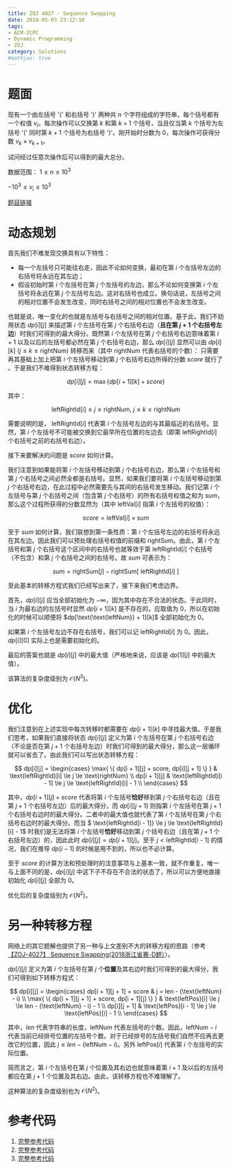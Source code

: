 ```yaml
---
title: ZOJ 4027 - Sequence Swapping
date: 2018-05-03 23:12:10
tags: 
- ACM-ICPC
- Dynamic Programming
- ZOJ
category: Solutions
#mathjax: true
---
```


# 题面

现有一个由左括号 '(' 和右括号 ')' 两种共 $n$ 个字符组成的字符串，每个括号都有一个权值 $v_i$。每次操作可以交换第 $k$ 和第 $k + 1$ 个括号，当且仅当第 $k$ 个括号为左括号 '(' 同时第 $k + 1$ 个括号为右括号 ')'。刚开始时分数为 $0$，每次操作可获得分数 $v_k \times v_{k + 1}$。

试问经过任意次操作后可以得到的最大总分。

数据范围：
$1 \le n \le 10^3$

$-10^3 \le v_i \le 10^3$

[题目链接](http://acm.zju.edu.cn/onlinejudge/showProblem.do?problemCode=4027)

# 动态规划

首先我们不难发现交换具有以下特性：

- 每一个左括号只可能往右走，因此不论如何变换，最初在第 $i$ 个左括号左边的右括号将永远在其左边；
- 假设初始时第 $i$ 个左括号在第 $j$ 个左括号的左边，那么不论如何变换第 $i$ 个左括号将永远在第 $j$ 个左括号左边。这对右括号也成立。换句话说，左括号之间的相对位置不会发生改变，同时右括号之间的相对位置也不会发生改变。

也就是说，唯一变化的也就是左括号与右括号之间的相对位置。基于此，我们不妨用状态 $dp[i][j]$ 来描述第 $i$ 个左括号在第 $j$ 个右括号右边（**且在第 $j + 1$ 个右括号左边**）时我们可得到的最大得分。既然第 $i$ 个左括号在第 $j$ 个右括号右边意味着第 $i + 1$ 以及以后的左括号都必然在第 $j$ 个右括号右边，那么 $dp[i][j]$ 显然可以由 $dp[i][k] \ (j \le k \le \text{rightNum})$ 转移而来（其中 $\text{rightNum}$ 代表右括号的个数）： 只需要再其基础上加上把第 $i$ 个左括号移动到第 $j$ 个右括号右边所得的分数 $score$ 就行了 。于是我们不难得到状态转移方程：

$$
dp[i][j] = \max{ \{ dp[i + 1][k] + score \} }
$$

其中：

$$
\text{leftRightId}[i] \le j \le \text{rightNum}, \ j \le k \le \text{rightNum}
$$

需要说明的是， $\text{leftRightId}[i]$ 代表第 $i$ 个左括号左边的与其最临近的右括号。显然，第 $i$ 个左括号不可能被交换到它最早所在位置的左边去（即第 $\text{leftRightId}[i]$ 个右括号之前的右括号右边）。 

接下来要解决的问题是 $score$ 如何计算。

我们注意到如果能将第 $i$ 个左括号移动到第 $j$ 个右括号右边，那么第 $i$ 个左括号和第 $j$ 个右括号之间必然全都是右括号。显然，如果我们要将第 $i$ 个左括号移动到第 $j$ 个右括号右边，在此过程中必然需要先与其间的右括号发生移动。我们记第 $i$ 个左括号与第 $j$ 个右括号之间（包含第 $j$ 个右括号）的所有右括号权值之和为 $sum$，那么这个过程所获得的分数显然为（其中 $\text{leftVal}[i]$ 指第 $i$ 个左括号的权值）：

$$
score = \text{leftVal}[i] \times sum
$$

至于 $sum$ 如何计算，我们联想到第一条性质：第 $i$ 个左括号左边的右括号将永远在其左边。因此我们可以预处理右括号权值的前缀和 $\text{rightSum}$。由此，第 $i$ 个左括号和第 $j$ 个右括号这个区间中的右括号也就等效于第 $\text{leftRightId}[i]$ 个右括号（不包含）和第 $j$ 个右括号之间的右括号。故 $sum$ 可表示为：

$$
sum = \text{rightSum}[j] - \text{rightSum}[\ \text{leftRightId}[i] \ ]
$$

至此基本的转移方程式我们已经写出来了，接下来我们考虑边界。

首先，$dp[i][j]$ 应当全部初始化为 $-\infty$，因为其中存在不合法的状态。于此同时，当 $i$ 为最右边的左括号时显然 $dp[i + 1][k]$ 是不存在的，应取值为 $0$，所以在初始化的时候可以顺便将 $dp[\text{\text{leftNum}} + 1][k]$ 全部初始化为 $0$。

如果第 $i$ 个左括号左边不存在右括号，我们可以记 $\text{leftRightId}[i]$ 为 $0$。因此，$dp[i][0]$ 实际上也是需要初始化的。

最后的答案也就是 $dp[i][j]$ 中的最大值（严格地来说，应该是 $dp[1][j]$ 中的最大值）。

该算法的复杂度级别为 $\mathcal{O}(N^3)$。

# 优化

我们注意到在上述实现中每次转移时都需要在 $dp[i + 1][k]$ 中寻找最大值。于是我们思考，如果我们直接将状态 $dp[i][j]$ 定义为第 $i$ 个左括号在第 $j$ 个右括号右边（不论是否在第 $j + 1$ 个右括号左边）时我们可得到的最大得分，那么这一层循环就可以省去了。由此我们可以写出状态转移方程：

$$
dp[i][j] = 
\begin{cases}
\max{ \{ dp[i + 1][j] + score, dp[i][j + 1] \} } & \text{leftRightId}[i] \le j \le \text{rightNum} \\
dp[i + 1][j] & \text{leftRightId}[i - 1] \le j \le \text{leftRightId}[i] - 1 \\
\end{cases}
$$

其中，$dp[i + 1][j] + score$ 代表将第 $i$ 个左括号**恰好**移到第 $j$ 个右括号右边（且在第 $j + 1$ 个右括号左边）后的最大得分，而 $dp[i][j + 1]$ 则指第 $i$ 个左括号在第 $j + 1$ 个右括号右边时的最大得分。二者中的最大值也就代表了第 $i$ 个左括号在第 $j$ 个右括号右边时的最大得分。而当 $ \text{leftRightId[i - 1]} \le j \le \text{leftRightId}[i] - 1$ 时我们是无法将第 $i$ 个左括号**恰好**移动到第 $j$ 个括号右边（且在第 $j + 1$ 个右括号左边）的，因此此时 $dp[i][j] = dp[i + 1][j]$。至于 $j <  \text{leftRightId[i - 1]}$ 的情况，我们在推导 $dp[i - 1]$ 的时候是用不到的，所以也不必计算。

至于 $score$ 的计算方法和预处理时的注意事项与上基本一致，就不作重复。唯一与上面不同的是，$dp[i][j]$ 中这下子不存在不合法的状态了，所以可以方便地直接初始化 $dp[i][j]$ 全部为 $0$。

优化后的复杂度级别为 $\mathcal{O}(N^2)$。

# 另一种转移方程

网络上的其它题解也提供了另一种与上文差别不大的转移方程的思路（参考 [【ZOJ-4027】 Sequence Swapping(2018浙江省赛-D题）](https://blog.csdn.net/qq_40792618/article/details/80145467)）。

$dp[i][j]$ 定义为第 $i$ 个左括号在第 $j$ 个**位置**及其右边时我们可得到的最大得分，我们可得到如下转移方程式：

$$
dp[i][j] = 
\begin{cases}
dp[i + 1][j + 1] + score & j = len - (\text{leftNum} - i) \\
\max{ \{ dp[i + 1][j + 1] + score, dp[i + 1][j] \} } & \text{leftPos}[i] \le j \le len - (\text{leftNum} - i) - 1 \\
dp[i][j + 1] & \text{leftPos}[i - 1] \le j \le \text{leftPos}[i] - 1 \\
\end{cases}
$$

其中，$len$ 代表字符串的长度，$\text{leftNum}$ 代表左括号的个数。因此，$\text{leftNum} - i$ 代表当前已经排号位置的左括号个数。对于已经排号的左括号我们自然不应再去更改它的位置，因此 $j \le len - (\text{leftNum} - i)$。另外 $\text{leftPos}[i]$ 代表第 $i$ 个左括号的实际位置。

简而言之，第 $i$ 个左括号在第 $j$ 个位置及其右边也就意味着第 $i + 1$ 及以后的左括号都应在第 $j + 1$ 个位置及其右边。由此，该转移方程也不难理解了。

这种算法的复杂度级别也为 $\mathcal{O}(N^2)$。

# 参考代码

1. [完整参考代码](https://github.com/codgician/ACM-ICPC/blob/master/ZOJ/4027/dp_simple.cpp)
2. [完整参考代码](https://github.com/codgician/ACM-ICPC/blob/master/ZOJ/4027/dp_alt.cpp)
3. [完整参考代码](https://github.com/codgician/ACM-ICPC/blob/master/ZOJ/4027/dp.cpp)